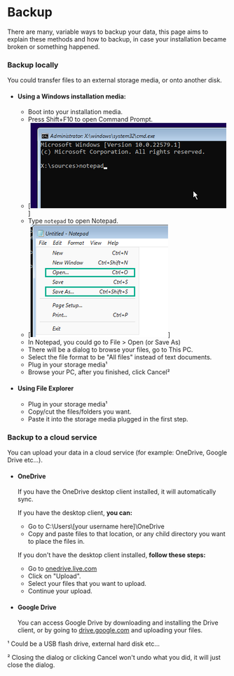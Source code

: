 # Backup

There are many, variable ways to backup your data, this page aims to explain these methods and how to backup, in case your installation became broken or something happened.

### Backup locally

You could transfer files to an external storage media, or onto another disk.

- #### Using a Windows installation media:
  - Boot into your installation media.
  - Press Shift+F10 to open Command Prompt.
  - [![Image](./img/backup/cmd-notepad-type.png)]
  - Type `notepad` to open Notepad.
  - [![Image](./img/backup/open-save-menu.png)]
  - In Notepad, you could go to File > Open (or Save As)
  - There will be a dialog to browse your files, go to This PC.
  - Select the file format to be "All files" instead of text documents.
  - Plug in your storage media¹
  - Browse your PC, after you finished, click Cancel²

- #### Using File Explorer
  - Plug in your storage media¹
  - Copy/cut the files/folders you want.
  - Paste it into the storage media plugged in the first step.

### Backup to a cloud service

You can upload your data in a cloud service (for example: OneDrive, Google Drive etc...).

- #### OneDrive
  If you have the OneDrive desktop client installed, it will automatically sync.
  
  If you have the desktop client, **you can:**
  - Go to C:\Users\\[your username here]\OneDrive
  - Copy and paste files to that location, or any child directory you want to place the files in.
  
  If you don't have the desktop client installed, **follow these steps:**
  - Go to [onedrive.live.com](https://onedrive.live.com)
  - Click on "Upload".
  - Select your files that you want to upload.
  - Continue your upload.

- #### Google Drive
  You can access Google Drive by downloading and installing the Drive client, or by going to [drive.google.com](https://drive.google.com) and uploading your files.

¹ Could be a USB flash drive, external hard disk etc...

² Closing the dialog or clicking Cancel won't undo what you did, it will just close the dialog.
